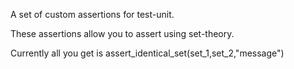 A set of custom assertions for test-unit.

These assertions allow you to assert using set-theory.

Currently all you get is assert_identical_set(set_1,set_2,"message")
